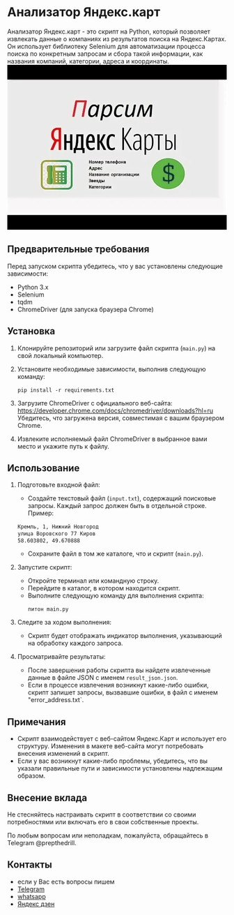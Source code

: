 # Анализатор Яндекс.карт

Анализатор Яндекс.карт - это скрипт на Python, который позволяет извлекать данные о компаниях из результатов поиска на Яндекс.Картах. Он использует библиотеку Selenium для автоматизации процесса поиска по конкретным запросам и сбора такой информации, как названия компаний, категории, адреса и координаты.
![img1](https://github.com/jamping1/Yandex-maps-parser/blob/main/i.jpg) 

## Предварительные требования
Перед запуском скрипта убедитесь, что у вас установлены следующие зависимости:
- Python 3.x
- Selenium
- tqdm
- ChromeDriver (для запуска браузера Chrome)

## Установка
1. Клонируйте репозиторий или загрузите файл скрипта (`main.py`) на свой локальный компьютер.

2. Установите необходимые зависимости, выполнив следующую команду:
   ```
   pip install -r requirements.txt
   ```

3. Загрузите ChromeDriver с официального веб-сайта: https://developer.chrome.com/docs/chromedriver/downloads?hl=ru
   Убедитесь, что загружена версия, совместимая с вашим браузером Chrome.

4. Извлеките исполняемый файл ChromeDriver в выбранное вами место и укажите путь к файлу.

## Использование
1. Подготовьте входной файл:
   - Создайте текстовый файл (`input.txt`), содержащий поисковые запросы. Каждый запрос должен быть в отдельной строке. Пример:
    ```
    Кремль, 1, Нижний Новгород
    улица Воровского 77 Киров
    58.603802, 49.670888
    ```
   - Сохраните файл в том же каталоге, что и скрипт (`main.py`).

2. Запустите скрипт:
   - Откройте терминал или командную строку.
   - Перейдите в каталог, в котором находится скрипт.
   - Выполните следующую команду для выполнения скрипта:
     ```
     питон main.py
     ```

3. Следите за ходом выполнения:
   - Скрипт будет отображать индикатор выполнения, указывающий на обработку каждого запроса.

4. Просматривайте результаты:
   - После завершения работы скрипта вы найдете извлеченные данные в файле JSON с именем `result_json.json`.
   - Если в процессе извлечения возникнут какие-либо ошибки, скрипт запишет запросы, вызвавшие ошибки, в файл с именем "error_address.txt`.

## Примечания
- Скрипт взаимодействует с веб-сайтом Яндекс.Карт и использует его структуру. Изменения в макете веб-сайта могут потребовать внесения изменений в скрипт.
- Если у вас возникнут какие-либо проблемы, убедитесь, что вы указали правильные пути и зависимости установлены надлежащим образом.

## Внесение вклада
Не стесняйтесь настраивать скрипт в соответствии со своими потребностями или включать его в свои собственные проекты.

По любым вопросам или неполадкам, пожалуйста, обращайтесь в Telegram @prepthedrill.

## Контакты
- если у Вас есть вопросы пишем 
- [Telegram](https://t.me/fradyrad)
- [whatsapp](https://wa.me/79511193576)
- [Яндекс дзен](https://dzen.ru/privatsoft)
